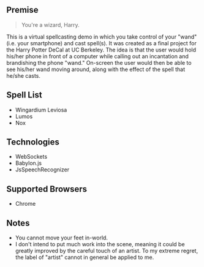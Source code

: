 ## Premise
> You're a wizard, Harry.

This is a virtual spellcasting demo in which you take control of your "wand"
(i.e. your smartphone) and cast spell(s). It was created as a final project for
the Harry Potter DeCal at UC Berkeley. The idea is that the user would hold
his/her phone in front of a computer while calling out an incantation and
brandishing the phone "wand." On-screen the user would then be able to see
his/her wand moving around, along with the effect of the spell that he/she casts.

## Spell List
- Wingardium Leviosa
- Lumos
- Nox

## Technologies
- WebSockets
- Babylon.js
- JsSpeechRecognizer

## Supported Browsers
- Chrome

## Notes
- You cannot move your feet in-world.
- I don't intend to put much work into the scene,
  meaning it could be greatly improved by the careful touch of an artist.
  To my extreme regret, the label of "artist" cannot in general be applied to me.
